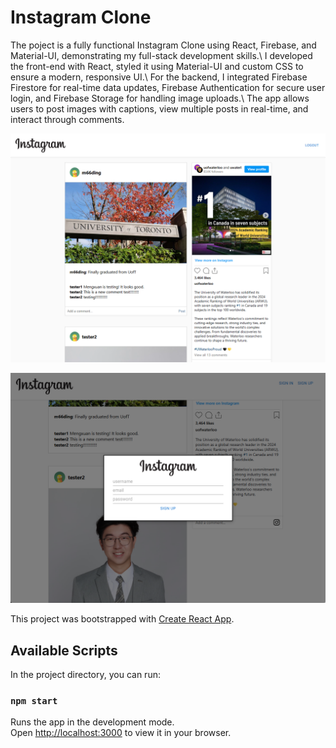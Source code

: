 # Instagram Clone

The poject is a fully functional Instagram Clone using React, Firebase, and Material-UI, demonstrating my full-stack development skills.\ 
I developed the front-end with React, styled it using Material-UI and custom CSS to ensure a modern, responsive UI.\ 
For the backend, I integrated Firebase Firestore for real-time data updates, Firebase Authentication for secure user login, and Firebase Storage for handling image uploads.\ 
The app allows users to post images with captions, view multiple posts in real-time, and interact through comments.

![Project Screenshot](./Instagram-Clone.png)

![Project Screenshot](./Login-Page.png)

This project was bootstrapped with [Create React App](https://github.com/facebook/create-react-app).

## Available Scripts

In the project directory, you can run:

### `npm start`

Runs the app in the development mode.\
Open [http://localhost:3000](http://localhost:3000) to view it in your browser.



